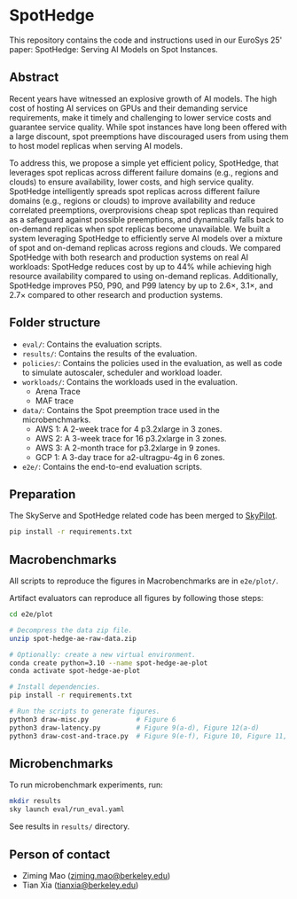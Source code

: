 # SpotHedge

This repository contains the code and instructions used in our EuroSys 25' paper: SpotHedge: Serving AI Models on Spot Instances.

## Abstract

Recent years have witnessed an explosive growth of AI models. The high cost of hosting AI services on GPUs and their demanding service requirements, make it timely and challenging to lower service costs and guarantee service quality. While spot instances have long been offered with a large discount, spot preemptions have discouraged users from using them to host model replicas when serving AI models.

To address this, we propose a simple yet efficient policy, SpotHedge, that leverages spot replicas across different failure domains (e.g., regions and clouds) to ensure availability, lower costs, and high service quality. SpotHedge intelligently spreads spot replicas across different failure domains (e.g., regions or clouds) to improve availability and reduce correlated preemptions, overprovisions cheap spot replicas than required as a safeguard against possible preemptions, and dynamically falls back to on-demand replicas when spot replicas become unavailable. We built a system leveraging SpotHedge to efficiently serve AI models over a mixture of spot and on-demand replicas across regions and clouds. We compared SpotHedge with both research and production systems on real AI workloads: SpotHedge reduces cost by up to 44% while achieving high resource availability compared to using on-demand replicas. Additionally, SpotHedge improves P50, P90, and P99 latency by up to 2.6×, 3.1×, and 2.7× compared to other research and production systems.

## Folder structure

- `eval/`: Contains the evaluation scripts.
- `results/`: Contains the results of the evaluation.
- `policies/`: Contains the policies used in the evaluation, as well as code to simulate autoscaler, scheduler and workload loader.
- `workloads/`: Contains the workloads used in the evaluation.
  - Arena Trace
  - MAF trace
- `data/`: Contains the Spot preemption trace used in the microbenchmarks.
  - AWS 1: A 2-week trace for 4 p3.2xlarge in 3 zones.
  - AWS 2: A 3-week trace for 16 p3.2xlarge in 3 zones.
  - AWS 3: A 2-month trace for p3.2xlarge in 9 zones.
  - GCP 1: A 3-day trace for a2-ultragpu-4g in 6 zones.
- `e2e/`: Contains the end-to-end evaluation scripts.

## Preparation

The SkyServe and SpotHedge related code has been merged to [SkyPilot](https://github.com/skypilot-org/skypilot). 

```bash
pip install -r requirements.txt
```

## Macrobenchmarks

All scripts to reproduce the figures in Macrobenchmarks are in `e2e/plot/`.

Artifact evaluators can reproduce all figures by following those steps:

```bash
cd e2e/plot

# Decompress the data zip file.
unzip spot-hedge-ae-raw-data.zip

# Optionally: create a new virtual environment.
conda create python=3.10 --name spot-hedge-ae-plot
conda activate spot-hedge-ae-plot

# Install dependencies.
pip install -r requirements.txt

# Run the scripts to generate figures.
python3 draw-misc.py            # Figure 6
python3 draw-latency.py         # Figure 9(a-d), Figure 12(a-d)
python3 draw-cost-and-trace.py  # Figure 9(e-f), Figure 10, Figure 11, Figure 12(e-f)
```

## Microbenchmarks

To run microbenchmark experiments, run:

```bash
mkdir results
sky launch eval/run_eval.yaml
```

See results in `results/` directory.

## Person of contact

- Ziming Mao (ziming.mao@berkeley.edu)
- Tian Xia (tianxia@berkeley.edu)